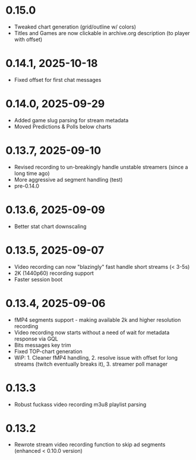 # 0.15.0
- Tweaked chart generation (grid/outline w/ colors)
- Titles and Games are now clickable in archive.org description (to player with offset)

# 0.14.1, 2025-10-18
- Fixed offset for first chat messages

# 0.14.0, 2025-09-29
- Added game slug parsing for stream metadata
- Moved Predictions & Polls below charts

# 0.13.7, 2025-09-10
- Revised recording to un-breakingly handle unstable streamers (since a long time ago)
- More aggressive ad segment handling (test)
- pre-0.14.0

# 0.13.6, 2025-09-09
- Better stat chart downscaling

# 0.13.5, 2025-09-07
- Video recording can now "blazingly" fast handle short streams (< 3-5s)
- 2K (1440p60) recording support
- Faster session boot

# 0.13.4, 2025-09-06
- fMP4 segments support - making available 2k and higher resolution recording
- Video recording now starts without a need of wait for metadata response via GQL
- Bits messages key trim
- Fixed TOP-chart generation
- WiP: 1. Cleaner fMP4 handling, 2. resolve issue with offset for long streams (twitch eventually breaks it), 3. streamer poll manager

# 0.13.3
- Robust fuckass video recording m3u8 playlist parsing

# 0.13.2
- Rewrote stream video recording function to skip ad segments (enhanced < 0.10.0 version)
